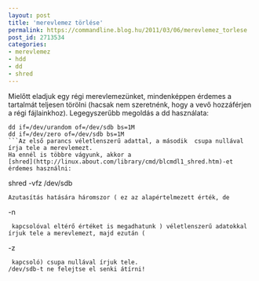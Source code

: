 ```yaml
---
layout: post
title: 'merevlemez törlése'
permalink: https://commandline.blog.hu/2011/03/06/merevlemez_torlese
post_id: 2713534
categories: 
- merevlemez
- hdd
- dd
- shred
---
```


Mielőtt eladjuk egy régi merevlemezünket, mindenképpen érdemes a  tartalmát teljesen törölni (hacsak nem szeretnénk, hogy a vevő  hozzáférjen a régi fájlainkhoz). 
Legegyszerűbb megoldás a dd használata: 
```
dd if=/dev/urandom of=/dev/sdb bs=1M 
dd if=/dev/zero of=/dev/sdb bs=1M
```Az első parancs véletlenszerű adattal, a második  csupa nullával írja tele a merevlemezt.  
Ha ennél is többre vágyunk, akkor a 
[shred](http://linux.about.com/library/cmd/blcmdl1_shred.htm)-et érdemes használni: 
```
shred -vfz /dev/sdb
``` 
Azutasítás hatására háromszor ( ez az alapértelmezett érték, de 
```
-n
```
 kapcsolóval eltérő értéket is megadhatunk ) véletlenszerű adatokkal írjuk tele a merevlemezt, majd ezután (
```
-z
```
 kapcsoló) csupa nullával írjuk tele. 
/dev/sdb-t ne felejtse el senki átírni! 